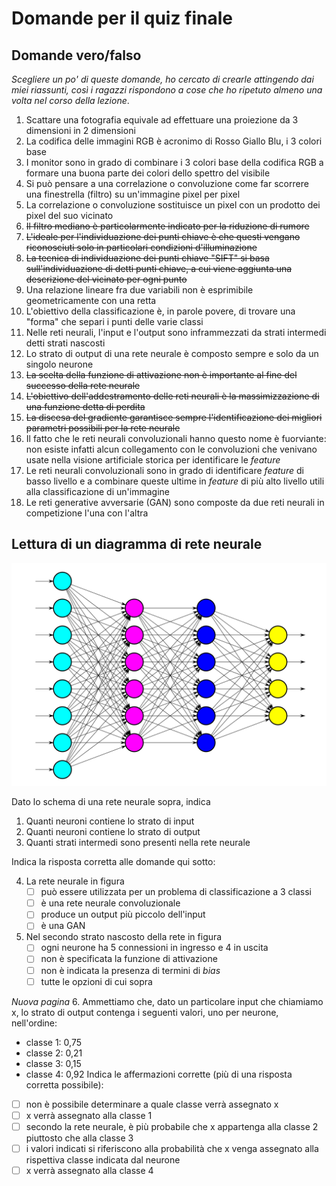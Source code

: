 # Domande per il quiz finale

## Domande vero/falso

*Scegliere un po' di queste domande, ho cercato di crearle attingendo dai miei riassunti, così i ragazzi rispondono a cose che ho ripetuto almeno una volta nel corso della lezione*.

1. Scattare una fotografia equivale ad effettuare una proiezione da 3 dimensioni in 2 dimensioni
2. La codifica delle immagini RGB è acronimo di Rosso Giallo Blu, i 3 colori base
3. I monitor sono in grado di combinare i 3 colori base della codifica RGB a formare una buona parte dei colori dello spettro del visibile
4. Si può pensare a una correlazione o convoluzione come far scorrere una finestrella (filtro) su un'immagine pixel per pixel
5. La correlazione o convoluzione sostituisce un pixel con un prodotto dei pixel del suo vicinato
6. ~~Il filtro mediano è particolarmente indicato per la riduzione di rumore~~
7. ~~L'ideale per l'individuazione dei punti chiave è che questi vengano riconosciuti solo in particolari condizioni d'illuminazione~~
8. ~~La tecnica di individuazione dei punti chiave "SIFT" si basa sull'individuazione di detti punti chiave, a cui viene aggiunta una descrizione del vicinato per ogni punto~~
9. Una relazione lineare fra due variabili non è esprimibile geometricamente con una retta
10. L'obiettivo della classificazione è, in parole povere, di trovare una "forma" che separi i punti delle varie classi
11. Nelle reti neurali, l'input e l'output sono inframmezzati da strati intermedi detti strati nascosti
12. Lo strato di output di una rete neurale è composto sempre e solo da un singolo neurone
13. ~~La scelta della funzione di attivazione non è importante al fine del successo della rete neurale~~
14. ~~L'obiettivo dell'addestramento delle reti neurali è la massimizzazione di una funzione detta di perdita~~
15. ~~La discesa del gradiente garantisce sempre l'identificazione dei migliori parametri possibili per la rete neurale~~
16. Il fatto che le reti neurali convoluzionali hanno questo nome è fuorviante: non esiste infatti alcun collegamento con le convoluzioni che venivano usate nella visione artificiale storica per identificare le *feature*
17. Le reti neurali convoluzionali sono in grado di identificare *feature* di basso livello e a combinare queste ultime in *feature* di più alto livello utili alla classificazione di un'immagine
18. Le reti generative avversarie (GAN) sono composte da due reti neurali in competizione l'una con l'altra

## Lettura di un diagramma di rete neurale

![rete neurale](NN.png)

Dato lo schema di una rete neurale sopra, indica

1. Quanti neuroni contiene lo strato di input
2. Quanti neuroni contiene lo strato di output
3. Quanti strati intermedi sono presenti nella rete neurale

Indica la risposta corretta alle domande qui sotto:

4. La rete neurale in figura
   - [ ] può essere utilizzata per un problema di classificazione a 3 classi
   - [ ] è una rete neurale convoluzionale
   - [ ] produce un output più piccolo dell'input
   - [ ] è una GAN
5. Nel secondo strato nascosto della rete in figura
   - [ ] ogni neurone ha 5 connessioni in ingresso e 4 in uscita
   - [ ] non è specificata la funzione di attivazione
   - [ ] non è indicata la presenza di termini di *bias*
   - [ ] tutte le opzioni di cui sopra

*Nuova pagina*
6. Ammettiamo che, dato un particolare input che chiamiamo x, lo strato di output contenga i seguenti valori, uno per neurone, nell'ordine:
   * classe 1: 0,75
   * classe 2: 0,21
   * classe 3: 0,15
   * classe 4: 0,92
   Indica le affermazioni corrette (più di una risposta corretta possibile):
   - [ ] non è possibile determinare a quale classe verrà assegnato x
   - [ ] x verrà assegnato alla classe 1
   - [ ] secondo la rete neurale, è più probabile che x appartenga alla classe 2 piuttosto che alla classe 3
   - [ ] i valori indicati si riferiscono alla probabilità che x venga assegnato alla rispettiva classe indicata dal neurone
   - [ ] x verrà assegnato alla classe 4